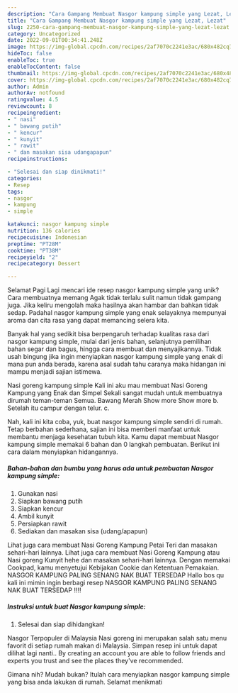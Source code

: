 ```yaml
---
description: "Cara Gampang Membuat Nasgor kampung simple yang Lezat, Lezat"
title: "Cara Gampang Membuat Nasgor kampung simple yang Lezat, Lezat"
slug: 2250-cara-gampang-membuat-nasgor-kampung-simple-yang-lezat-lezat
category: Uncategorized
date: 2022-09-01T00:34:41.248Z
image: https://img-global.cpcdn.com/recipes/2af7070c2241e3ac/680x482cq70/nasgor-kampung-simple-foto-resep-utama.jpg
hideToc: false
enableToc: true
enableTocContent: false
thumbnail: https://img-global.cpcdn.com/recipes/2af7070c2241e3ac/680x482cq70/nasgor-kampung-simple-foto-resep-utama.jpg
cover: https://img-global.cpcdn.com/recipes/2af7070c2241e3ac/680x482cq70/nasgor-kampung-simple-foto-resep-utama.jpg
author: Admin
authorAv: notfound
ratingvalue: 4.5
reviewcount: 8
recipeingredient:
- " nasi"
- " bawang putih"
- " kencur"
- " kunyit"
- " rawit"
- " dan masakan sisa udangapapun"
recipeinstructions:

- "Selesai dan siap dinikmati!"
categories:
- Resep
tags:
- nasgor
- kampung
- simple

katakunci: nasgor kampung simple 
nutrition: 136 calories
recipecuisine: Indonesian
preptime: "PT28M"
cooktime: "PT38M"
recipeyield: "2"
recipecategory: Dessert

---
```



Selamat Pagi Lagi mencari ide resep nasgor kampung simple yang unik? Cara membuatnya memang Agak tidak terlalu sulit namun tidak gampang juga. Jika keliru mengolah maka hasilnya akan hambar dan bahkan tidak sedap. Padahal nasgor kampung simple yang enak selayaknya mempunyai aroma dan cita rasa yang dapat memancing selera kita.


Banyak hal yang sedikit bisa berpengaruh terhadap kualitas rasa dari nasgor kampung simple, mulai dari jenis bahan, selanjutnya pemilihan bahan segar dan bagus, hingga cara membuat dan menyajikannya. Tidak usah bingung jika ingin menyiapkan nasgor kampung simple yang enak di mana pun anda berada, karena asal sudah tahu caranya maka hidangan ini mampu menjadi sajian istimewa.

Nasi goreng kampung simple Kali ini aku mau membuat Nasi Goreng Kampung yang Enak dan Simpel Sekali sangat mudah untuk membuatnya dirumah teman-teman Semua. Bawang Merah Show more Show more b. Setelah itu campur dengan telur. c.


Nah, kali ini kita coba, yuk, buat nasgor kampung simple sendiri di rumah. Tetap berbahan sederhana, sajian ini bisa memberi manfaat untuk membantu menjaga kesehatan tubuh kita. Kamu dapat membuat Nasgor kampung simple memakai 6 bahan dan 0 langkah pembuatan. Berikut ini cara dalam menyiapkan hidangannya.

<!--inarticleads1-->

##### Bahan-bahan dan bumbu yang harus ada untuk pembuatan Nasgor kampung simple:

1. Gunakan  nasi
1. Siapkan  bawang putih
1. Siapkan  kencur
1. Ambil  kunyit
1. Persiapkan  rawit
1. Sediakan  dan masakan sisa (udang/apapun)


Lihat juga cara membuat Nasi Goreng Kampung Petai Teri dan masakan sehari-hari lainnya. Lihat juga cara membuat Nasi Goreng Kampung atau Nasi goreng Kunyit hehe dan masakan sehari-hari lainnya. Dengan memakai Cookpad, kamu menyetujui Kebijakan Cookie dan Ketentuan Pemakaian. NASGOR KAMPUNG PALING SENANG NAK BUAT TERSEDAP Hallo bos qu kali ini mimin ingin berbagi resep NASGOR KAMPUNG PALING SENANG NAK BUAT TERSEDAP !!!! 

<!--inarticleads2-->

##### Instruksi untuk buat Nasgor kampung simple:


1. Selesai dan siap dihidangkan!

Nasgor Terpopuler di Malaysia Nasi goreng ini merupakan salah satu menu favorit di setiap rumah makan di Malaysia. Simpan resep ini untuk dapat dilihat lagi nanti.. By creating an account you are able to follow friends and experts you trust and see the places they&#39;ve recommended. 

Gimana nih? Mudah bukan? Itulah cara menyiapkan nasgor kampung simple yang bisa anda lakukan di rumah. Selamat menikmati
